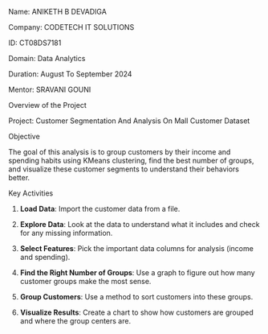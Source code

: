 Name: ANIKETH B DEVADIGA

Company: CODETECH IT SOLUTIONS

ID: CT08DS7181

Domain: Data Analytics

Duration: August To September 2024

Mentor: SRAVANI GOUNI



Overview of the Project 



Project: Customer Segmentation And Analysis On Mall Customer Dataset

Objective

The goal of this analysis is to group customers by their income and spending habits using KMeans clustering, find the best number of groups, and visualize these customer segments to understand their behaviors better.

Key Activities

1. **Load Data**: Import the customer data from a file.

2. **Explore Data**: Look at the data to understand what it includes and check for any missing information.

3. **Select Features**: Pick the important data columns for analysis (income and spending).

4. **Find the Right Number of Groups**: Use a graph to figure out how many customer groups make the most sense.

5. **Group Customers**: Use a method to sort customers into these groups.

6. **Visualize Results**: Create a chart to show how customers are grouped and where the group centers are.
